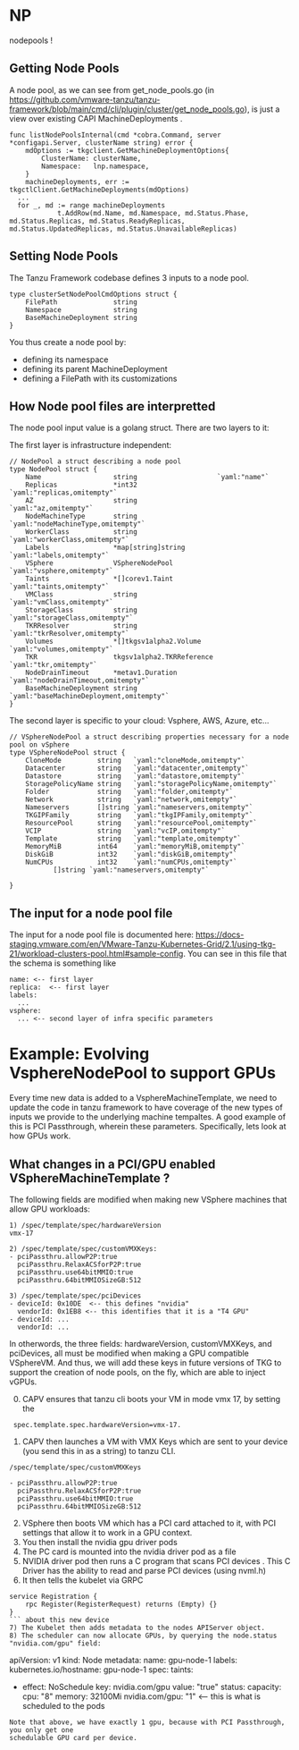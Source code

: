 # NP

nodepools !

## Getting Node Pools

A node pool, as we can see from get_node_pools.go (in https://github.com/vmware-tanzu/tanzu-framework/blob/main/cmd/cli/plugin/cluster/get_node_pools.go), is just a view
over existing CAPI MachineDeployments .
```
func listNodePoolsInternal(cmd *cobra.Command, server *configapi.Server, clusterName string) error {
	mdOptions := tkgclient.GetMachineDeploymentOptions{
		ClusterName: clusterName,
		Namespace:   lnp.namespace,
	}
	machineDeployments, err := tkgctlClient.GetMachineDeployments(mdOptions)
  ...
  for _, md := range machineDeployments
			t.AddRow(md.Name, md.Namespace, md.Status.Phase, md.Status.Replicas, md.Status.ReadyReplicas, md.Status.UpdatedReplicas, md.Status.UnavailableReplicas)
```

## Setting Node Pools 

The Tanzu Framework codebase defines 3 inputs to a node pool.
```
type clusterSetNodePoolCmdOptions struct {
	FilePath              string
	Namespace             string
	BaseMachineDeployment string
}
```

You thus create a node pool by:
- defining its namespace
- defining its parent MachineDeployment
- defining a FilePath with its customizations

## How Node pool files are interpretted

The node pool input value is a golang struct.  There are two layers to it:

The first layer is infrastructure independent:
```
// NodePool a struct describing a node pool
type NodePool struct {
	Name                  string                    `yaml:"name"`
	Replicas              *int32                    `yaml:"replicas,omitempty"`
	AZ                    string                    `yaml:"az,omitempty"`
	NodeMachineType       string                    `yaml:"nodeMachineType,omitempty"`
	WorkerClass           string                    `yaml:"workerClass,omitempty"`
	Labels                *map[string]string        `yaml:"labels,omitempty"`
	VSphere               VSphereNodePool           `yaml:"vsphere,omitempty"`
	Taints                *[]corev1.Taint           `yaml:"taints,omitempty"`
	VMClass               string                    `yaml:"vmClass,omitempty"`
	StorageClass          string                    `yaml:"storageClass,omitempty"`
	TKRResolver           string                    `yaml:"tkrResolver,omitempty"`
	Volumes               *[]tkgsv1alpha2.Volume    `yaml:"volumes,omitempty"`
	TKR                   tkgsv1alpha2.TKRReference `yaml:"tkr,omitempty"`
	NodeDrainTimeout      *metav1.Duration          `yaml:"nodeDrainTimeout,omitempty"`
	BaseMachineDeployment string                    `yaml:"baseMachineDeployment,omitempty"`
}
```
The second layer is specific to your cloud: Vsphere, AWS, Azure, etc...

```
// VSphereNodePool a struct describing properties necessary for a node pool on vSphere
type VSphereNodePool struct {
	CloneMode         string   `yaml:"cloneMode,omitempty"`
	Datacenter        string   `yaml:"datacenter,omitempty"`
	Datastore         string   `yaml:"datastore,omitempty"`
	StoragePolicyName string   `yaml:"storagePolicyName,omitempty"`
	Folder            string   `yaml:"folder,omitempty"`
	Network           string   `yaml:"network,omitempty"`
	Nameservers       []string `yaml:"nameservers,omitempty"`
	TKGIPFamily       string   `yaml:"tkgIPFamily,omitempty"`
	ResourcePool      string   `yaml:"resourcePool,omitempty"`
	VCIP              string   `yaml:"vcIP,omitempty"`
	Template          string   `yaml:"template,omitempty"`
	MemoryMiB         int64    `yaml:"memoryMiB,omitempty"`
	DiskGiB           int32    `yaml:"diskGiB,omitempty"`
	NumCPUs           int32    `yaml:"numCPUs,omitempty"`
	       []string `yaml:"nameservers,omitempty"`

}
```

## The input for a node pool file

The input for a node pool file is documented here: https://docs-staging.vmware.com/en/VMware-Tanzu-Kubernetes-Grid/2.1/using-tkg-21/workload-clusters-pool.html#sample-config.
You can see in this file that the schema is something like

```
name: <-- first layer 
replica:  <-- first layer
labels:
  ...
vsphere:
  ... <-- second layer of infra specific parameters
```

# Example: Evolving VsphereNodePool to support GPUs

Every time new data is added to a VsphereMachineTemplate, we need to update the code in tanzu framework to have coverage of the new types of inputs we provide to
the underlying machine tempaltes.  A good example of this is PCI Passthrough, wherein these parameters.  Specifically, lets look at how GPUs work.

## What changes in a PCI/GPU enabled VSphereMachineTemplate ? 

The following fields are modified when making new VSphere machines that allow GPU workloads:

```
1) /spec/template/spec/hardwareVersion
vmx-17

2) /spec/template/spec/customVMXKeys:
- pciPassthru.allowP2P:true
  pciPassthru.RelaxACSforP2P:true
  pciPassthru.use64bitMMIO:true
  pciPassthru.64bitMMIOSizeGB:512

3) /spec/template/spec/pciDevices
- deviceId: 0x10DE  <-- this defines "nvidia"
  vendorId: 0x1EB8 <-- this identifies that it is a "T4 GPU"
- deviceId: ...
  vendorId: ... 
```

In otherwords, the three fields: hardwareVersion, customVMXKeys, and pciDevices, all must be modified
when making a GPU compatible VSphereVM.  And thus, we will add these keys in future versions of TKG
to support the creation of node pools, on the fly, which are able to inject vGPUs.

0) CAPV ensures that tanzu cli boots your VM in mode vmx 17, by setting the 
```
 spec.template.spec.hardwareVersion=vmx-17.
```
1) CAPV then launches a VM with VMX Keys which are sent to your device (you send this in as a string) to tanzu CLI.
```
/spec/template/spec/customVMXKeys

- pciPassthru.allowP2P:true
  pciPassthru.RelaxACSforP2P:true
  pciPassthru.use64bitMMIO:true
  pciPassthru.64bitMMIOSizeGB:512
```
2) VSphere then boots VM which has a PCI card attached to it, with PCI settings that allow it to work in a GPU context.
3) You then install the nvidia gpu driver pods
4) The PC card is mounted into the nvidia driver pod as a file
5) NVIDIA driver pod then runs a C program that scans PCI devices .  This C Driver has the ability
to read and parse PCI devices (using nvml.h)
6) It then tells the kubelet via GRPC
```
service Registration {
	rpc Register(RegisterRequest) returns (Empty) {}
}
``` about this new device
7) The Kubelet then adds metadata to the nodes APIServer object.
8) The scheduler can now allocate GPUs, by querying the node.status "nvidia.com/gpu" field:
```
apiVersion: v1
kind: Node
metadata:
  name: gpu-node-1
  labels:
    kubernetes.io/hostname: gpu-node-1
spec:
  taints:
  - effect: NoSchedule
    key: nvidia.com/gpu
    value: "true"
status:
  capacity:
    cpu: "8"
    memory: 32100Mi
    nvidia.com/gpu: "1" <-- this is what is scheduled to the pods
```
Note that above, we have exactly 1 gpu, because with PCI Passthrough, you only get one
schedulable GPU card per device.








